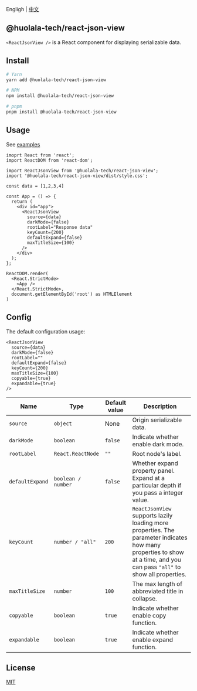 Engligh | [中文](./README_CN.md)

## @huolala-tech/react-json-view

`<ReactJsonView />` is a React component for displaying serializable data.

## Install

```bash
# Yarn
yarn add @huolala-tech/react-json-view

# NPM
npm install @huolala-tech/react-json-view

# pnpm
pnpm install @huolala-tech/react-json-view
```

## Usage

See [examples](./examples/)

```tsx
imoprt React from 'react';
import ReactDOM from 'react-dom';

import ReactJsonView from '@huolala-tech/react-json-view';
import '@huolala-tech/react-json-view/dist/style.css';

const data = [1,2,3,4]

const App = () => {
  return (
    <div id="app">
      <ReactJsonView
        source={data}
        darkMode={false}
        rootLabel="Response data"
        keyCount={200}
        defaultExpand={false}
        maxTitleSize={100}
      />
    </div>
  );
};

ReactDOM.render(
  <React.StrictMode>
    <App />
  </React.StrictMode>,
  document.getElementById('root') as HTMLElement
)
```

## Config

The default configuration usage:

```tsx
<ReactJsonView
  source={data}
  darkMode={false}
  rootLabel=""
  defaultExpand={false}
  keyCount={200}
  maxTitleSize={100}
  copyable={true}
  expandable={true}
/>
```

| Name            | Type               | Default value | Description                                                  |
| --------------- | ------------------ | ------------- | ------------------------------------------------------------ |
| `source`        | `object`           | None          | Origin serializable data.                                    |
| `darkMode`      | `boolean`          | `false`       | Indicate whether enable dark mode.                           |
| `rootLabel`     | `React.ReactNode`  | `""`          | Root node's label.                                           |
| `defaultExpand` | `boolean / number` | `false`       | Whether expand property panel. Expand at a particular depth if you pass a integer value. |
| `keyCount`      | `number / "all"`   | `200`         | `ReactJsonView` supports lazily loading more properties. The parameter indicates how many properties to show at a time, and you can pass `"all"` to show all properties. |
| `maxTitleSize`  | `number`           | `100`         | The max length of abbreviated title in collapse.             |
| `copyable`      | `boolean`          | `true`        | Indicate whether enable copy function.                       |
| `expandable`    | `boolean`          | `true`        | Indicate whether enable expand function.                     |

## License

[MIT](https://opensource.org/licenses/MIT)
